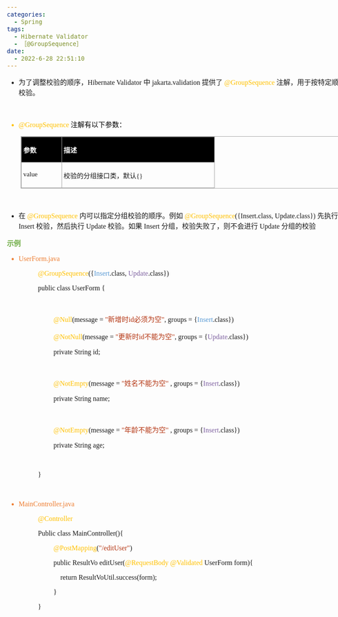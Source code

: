```yaml
---
categories:
  - Spring
tags:
  - Hibernate Validator
  - ［@GroupSequence］
date:
  - 2022-6-28 22:51:10
---
```


<body lang=zh-CN style='font-family:"Microsoft YaHei UI";font-size:12.0pt'>
<!--StartFragment-->

<div style='direction:ltr;border-width:100%'>

<div style='direction:ltr;margin-top:0in;margin-left:0in;width:8.277in'>

<div style='direction:ltr;margin-top:0in;margin-left:0in;width:8.277in'>

<ul type=disc style='direction:ltr;unicode-bidi:embed;margin-top:0in;
 margin-bottom:0in'>
 <li style='margin-top:0;margin-bottom:0;vertical-align:middle'><span
     style='font-family:"Microsoft YaHei UI";font-size:12.0pt' lang=zh-CN>为了调整校验的顺序，</span><span
     style='font-family:"Comic Sans MS";font-size:12.0pt' lang=en-US>H</span><span
     style='font-family:"Comic Sans MS";font-size:12.0pt' lang=zh-CN>ibernate
     Validator</span><span style='font-family:"Comic Sans MS";font-size:12.0pt'
     lang=en-US> </span><span style='font-family:"Microsoft YaHei UI";
     font-size:12.0pt' lang=zh-CN>中</span><span style='font-family:"Comic Sans MS";
     font-size:12.0pt' lang=en-US> </span><span style='font-family:"Comic Sans MS";
     font-size:12.0pt' lang=zh-CN>jakarta.validation</span><span
     style='font-family:"Comic Sans MS";font-size:12.0pt' lang=en-US> </span><span
     style='font-family:"Microsoft YaHei UI";font-size:12.0pt' lang=zh-CN>提供了</span><span
     style='font-family:"Comic Sans MS";font-size:12.0pt' lang=en-US> </span><span
     style='font-family:"Comic Sans MS";font-size:12.0pt;color:#FFC000'
     lang=zh-CN>@GroupSequence</span><span style='font-family:"Comic Sans MS";
     font-size:12.0pt' lang=en-US> </span><span style='font-family:"Microsoft YaHei UI";
     font-size:12.0pt' lang=zh-CN>注解，用于按特定顺序校验。</span></li>
</ul>

<p style='font-family:"Comic Sans MS";font-size:12.0pt'>&nbsp;</p>

<ul type=disc style='direction:ltr;unicode-bidi:embed;margin-top:0in;
 margin-bottom:0in'>
 <li style='margin-top:0;margin-bottom:0;vertical-align:middle;color:#FFC000'><span
     style='font-family:"Comic Sans MS";font-size:12.0pt;color:#FFC000'
     lang=zh-CN>@GroupSequence</span><span style='font-family:"Comic Sans MS";
     font-size:12.0pt;color:black' lang=en-US> </span><span style='font-family:
     "Microsoft YaHei UI";font-size:12.0pt;color:black' lang=zh-CN>注解有以下参数：</span></li>
</ul>

<div style='direction:ltr'>

<table border=1 cellpadding=0 cellspacing=0 valign=top style='direction:ltr;
 border-collapse:collapse;border-style:solid;border-color:#A3A3A3;border-width:
 1pt;margin-left:.3333in' title="" summary="">
 <tr>
  <td style='border-style:solid;border-color:#A3A3A3;border-width:1pt;
  background-color:black;vertical-align:top;width:.8812in;padding:2.0pt 3.0pt 2.0pt 3.0pt'>
  <p style='font-family:"Microsoft YaHei UI";font-size:11.5pt;
  color:white'><span style='font-weight:bold'>参数</span></p>
  </td>
  <td style='border-style:solid;border-color:#A3A3A3;border-width:1pt;
  background-color:black;vertical-align:top;width:3.6013in;padding:2.0pt 3.0pt 2.0pt 3.0pt'>
  <p style='font-family:"Microsoft YaHei UI";font-size:11.5pt;
  color:white'><span style='font-weight:bold'>描述</span></p>
  </td>
 </tr>
 <tr>
  <td style='border-style:solid;border-color:#A3A3A3;border-width:1pt;
  vertical-align:top;width:.8812in;padding:2.0pt 3.0pt 2.0pt 3.0pt'>
  <p style='font-family:"Comic Sans MS";font-size:11.5pt'
  lang=en-US>value</p>
  </td>
  <td style='border-style:solid;border-color:#A3A3A3;border-width:1pt;
  vertical-align:top;width:3.6013in;padding:2.0pt 3.0pt 2.0pt 3.0pt'>
  <p style='font-size:11.5pt'><span style='font-family:"Microsoft YaHei UI"'
  lang=zh-CN>校验的分组接口类，默认</span><span style='font-family:"Comic Sans MS"'
  lang=en-US>{}</span></p>
  </td>
 </tr>
</table>

</div>

<p style='margin-left:.375in;font-family:"Comic Sans MS";font-size:
12.0pt'>&nbsp;</p>

<ul type=disc style='direction:ltr;unicode-bidi:embed;margin-top:0in;
 margin-bottom:0in'>
 <li style='margin-top:0;margin-bottom:0;vertical-align:middle'><span
     style='font-family:"Microsoft YaHei UI";font-size:12.0pt' lang=zh-CN>在</span><span
     style='font-family:"Comic Sans MS";font-size:12.0pt' lang=en-US> </span><span
     style='font-family:"Comic Sans MS";font-size:12.0pt;color:#FFC000'
     lang=zh-CN>@GroupSequence</span><span style='font-family:"Comic Sans MS";
     font-size:12.0pt' lang=en-US> </span><span style='font-family:"Microsoft YaHei UI";
     font-size:12.0pt' lang=zh-CN>内可以指定分组校验的顺序。例如</span><span style='font-family:
     "Comic Sans MS";font-size:12.0pt' lang=en-US> </span><span
     style='font-family:"Comic Sans MS";font-size:12.0pt;color:#FFC000'
     lang=zh-CN>@GroupSequence</span><span style='font-family:"Comic Sans MS";
     font-size:12.0pt' lang=zh-CN>({Insert.class, Update.class})</span><span
     style='font-family:"Comic Sans MS";font-size:12.0pt' lang=en-US> </span><span
     style='font-family:"Microsoft YaHei UI";font-size:12.0pt' lang=zh-CN>先执行</span><span
     style='font-family:"Microsoft YaHei UI";font-size:12.0pt' lang=en-US> </span><span
     style='font-family:"Comic Sans MS";font-size:12.0pt' lang=zh-CN>Insert</span><span
     style='font-family:"Comic Sans MS";font-size:12.0pt' lang=en-US> </span><span
     style='font-family:"Microsoft YaHei UI";font-size:12.0pt' lang=zh-CN>校验，然后执行</span><span
     style='font-family:"Microsoft YaHei UI";font-size:12.0pt' lang=en-US> </span><span
     style='font-family:"Comic Sans MS";font-size:12.0pt' lang=zh-CN>Update</span><span
     style='font-family:"Comic Sans MS";font-size:12.0pt' lang=en-US> </span><span
     style='font-family:"Microsoft YaHei UI";font-size:12.0pt' lang=zh-CN>校验。如果</span><span
     style='font-family:"Microsoft YaHei UI";font-size:12.0pt' lang=en-US> </span><span
     style='font-family:"Comic Sans MS";font-size:12.0pt' lang=zh-CN>Insert</span><span
     style='font-family:"Comic Sans MS";font-size:12.0pt' lang=en-US> </span><span
     style='font-family:"Microsoft YaHei UI";font-size:12.0pt' lang=zh-CN>分组，校验失败了，则不会进行</span><span
     style='font-family:"Microsoft YaHei UI";font-size:12.0pt' lang=en-US> </span><span
     style='font-family:"Comic Sans MS";font-size:12.0pt' lang=zh-CN>Update</span><span
     style='font-family:"Comic Sans MS";font-size:12.0pt' lang=en-US> </span><span
     style='font-family:"Microsoft YaHei UI";font-size:12.0pt' lang=zh-CN>分组的校验</span></li>
</ul>

<p style='font-family:"Microsoft YaHei UI";font-size:12.0pt;
color:#70AD47'><span style='font-weight:bold'>示例</span></p>

<ul type=disc style='direction:ltr;unicode-bidi:embed;margin-top:0in;
 margin-bottom:0in'>
 <li style='margin-top:0;margin-bottom:0;vertical-align:middle;color:#ED7D31'
     lang=en-US><span style='font-family:"Comic Sans MS";font-size:12.0pt'>UserForm.java</span></li>
</ul>

<p style='margin-left:.75in;font-family:"Comic Sans MS";font-size:
12.0pt'><span style='color:#FFC000'>@GroupSequence</span>({<span
style='color:#5B9BD5'>Insert</span>.class, <span style='color:#8064A2'>Update</span>.class})</p>

<p style='margin-left:.75in;font-family:"Comic Sans MS";font-size:
12.0pt'><span lang=zh-CN>public class User</span><span lang=en-US>Form</span><span
lang=zh-CN> {</span></p>

<p style='margin-left:.75in;font-family:"Comic Sans MS";font-size:
12.0pt'>&nbsp;</p>

<p style='margin-left:1.125in;font-size:12.0pt'><span
style='font-family:"Comic Sans MS";color:#FFC000'>@Null</span><span
style='font-family:"Comic Sans MS"'>(message = </span><span style='font-family:
"Comic Sans MS";color:#B43512'>&quot;</span><span style='font-family:"Microsoft YaHei UI";
color:#B43512'>新增时</span><span style='font-family:"Comic Sans MS";color:#B43512'>id</span><span
style='font-family:"Microsoft YaHei UI";color:#B43512'>必须为空</span><span
style='font-family:"Comic Sans MS";color:#B43512'>&quot;</span><span
style='font-family:"Comic Sans MS"'>, groups = {</span><span style='font-family:
"Comic Sans MS";color:#5B9BD5'>Insert</span><span style='font-family:"Comic Sans MS"'>.class})</span></p>

<p style='margin-left:1.125in;font-size:12.0pt'><span
style='font-family:"Comic Sans MS";color:#FFC000'>@NotNull</span><span
style='font-family:"Comic Sans MS"'>(message = </span><span style='font-family:
"Comic Sans MS";color:#B43512'>&quot;</span><span style='font-family:"Microsoft YaHei UI";
color:#B43512'>更新时</span><span style='font-family:"Comic Sans MS";color:#B43512'>id</span><span
style='font-family:"Microsoft YaHei UI";color:#B43512'>不能为空</span><span
style='font-family:"Comic Sans MS";color:#B43512'>&quot;</span><span
style='font-family:"Comic Sans MS"'>, groups = {</span><span style='font-family:
"Comic Sans MS";color:#8064A2'>Update</span><span style='font-family:"Comic Sans MS"'>.class})</span></p>

<p style='margin-left:1.125in;font-family:"Comic Sans MS";
font-size:12.0pt'>private String id;</p>

<p style='margin-left:.75in;font-family:"Comic Sans MS";font-size:
12.0pt'>&nbsp;</p>

<p style='margin-left:1.125in;font-size:12.0pt'><span
style='font-family:"Comic Sans MS";color:#FFC000'>@NotEmpty</span><span
style='font-family:"Comic Sans MS"'>(message = </span><span style='font-family:
"Comic Sans MS";color:#B43512'>&quot;</span><span style='font-family:"Microsoft YaHei UI";
color:#B43512'>姓名不能为空</span><span style='font-family:"Comic Sans MS";
color:#B43512'>&quot;</span><span style='font-family:"Comic Sans MS"'> , groups
= {</span><span style='font-family:"Comic Sans MS";color:#8064A2'>Insert</span><span
style='font-family:"Comic Sans MS"'>.class})</span></p>

<p style='margin-left:1.125in;font-family:"Comic Sans MS";
font-size:12.0pt'>private String name;</p>

<p style='margin-left:.75in;font-family:"Comic Sans MS";font-size:
12.0pt'>&nbsp;</p>

<p style='margin-left:1.125in;font-size:12.0pt'><span
style='font-family:"Comic Sans MS";color:#FFC000'>@NotEmpty</span><span
style='font-family:"Comic Sans MS"'>(message = </span><span style='font-family:
"Comic Sans MS";color:#B43512'>&quot;</span><span style='font-family:"Microsoft YaHei UI";
color:#B43512'>年龄不能为空</span><span style='font-family:"Comic Sans MS";
color:#B43512'>&quot;</span><span style='font-family:"Comic Sans MS"'> , groups
= {</span><span style='font-family:"Comic Sans MS";color:#8064A2'>Insert</span><span
style='font-family:"Comic Sans MS"'>.class})</span></p>

<p style='margin-left:1.125in;font-family:"Comic Sans MS";
font-size:12.0pt'>private String age;</p>

<p style='margin-left:.75in;font-family:"Comic Sans MS";font-size:
12.0pt'>&nbsp;</p>

<p style='margin-left:.75in;font-family:"Comic Sans MS";font-size:
12.0pt'>}</p>

<p style='margin-left:.375in;font-family:"Comic Sans MS";font-size:
12.0pt;color:#70AD47'>&nbsp;</p>

<ul type=disc style='direction:ltr;unicode-bidi:embed;margin-top:0in;
 margin-bottom:0in'>
 <li style='margin-top:0;margin-bottom:0;vertical-align:middle;margin-top:0pt;
     margin-bottom:12pt;color:#ED7D31' lang=en-US><span style='font-family:
     "Comic Sans MS";font-size:12.0pt'>MainController.java</span></li>
</ul>

<p style='margin-left:.75in;margin-top:0pt;margin-bottom:12pt;font-family:"Comic Sans MS";
font-size:12.0pt;color:#FFC000' lang=en-US>@Controller</p>

<p style='margin-left:.75in;margin-top:0pt;margin-bottom:12pt;font-family:"Comic Sans MS";
font-size:12.0pt' lang=en-US>Public class MainController(){</p>

<p style='margin-left:1.125in;font-family:"Comic Sans MS";
font-size:12.0pt'><span style='color:#FFC000'>@PostMapping</span>(<span
style='color:#B43512'>&quot;/editUser&quot;</span>)</p>

<p style='margin-left:1.125in;font-family:"Comic Sans MS";
font-size:12.0pt'>public ResultVo editUser(<span style='color:#FFC000'>@RequestBody
@Validated</span> UserForm form){</p>

<p style='margin-left:1.125in;font-family:"Comic Sans MS";
font-size:12.0pt'><span style='mso-spacerun:yes'>    </span>return
ResultVoUtil.success(form);</p>

<p style='margin-left:1.125in;font-family:"Comic Sans MS";
font-size:12.0pt'>}</p>

<p style='margin-left:.75in;font-family:"Comic Sans MS";font-size:
12.0pt' lang=en-US>}</p>

</div>

</div>

</div>

<!--EndFragment-->
</body>
